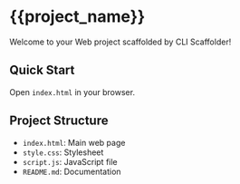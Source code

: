 # {{project_name}}

Welcome to your Web project scaffolded by CLI Scaffolder!

## Quick Start

Open `index.html` in your browser.

## Project Structure

- `index.html`: Main web page
- `style.css`: Stylesheet
- `script.js`: JavaScript file
- `README.md`: Documentation
